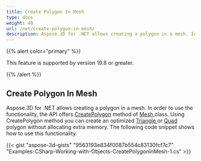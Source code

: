 ```yaml
---
title: Create Polygon In Mesh
type: docs
weight: 40
url: /net/create-polygon-in-mesh/
description: Aspose.3D for .NET allows creating a polygon in a mesh. In order to use the functionality, the API offers CreatePolygon method of Mesh class. 
---
```


{{% alert color="primary" %}} 

This feature is supported by version 19.8 or greater.

{{% /alert %}} 
## **Create Polygon In Mesh**
Aspose.3D for .NET allows creating a polygon in a mesh. In order to use the functionality, the API offers [CreatePolygon](https://apireference.aspose.com/net/3d/aspose.threed.entities/mesh/methods/createpolygon) method of [Mesh ](https://apireference.aspose.com/net/3d/aspose.threed.entities/mesh)class. Using CreatePolygon method you can create an optimized [Triangle ](https://apireference.aspose.com/net/3d/aspose.threed.entities/mesh/methods/createpolygon)or [Quad ](https://apireference.aspose.com/net/3d/aspose.threed.entities.mesh/createpolygon/methods/1)polygon without allocating extra memory. The following code snippet shows how to use this functionality. 

{{< gist "aspose-3d-gists" "9563193e834f0087b554c83130fcf7c7" "Examples-CSharp-Working-with-Objects-CreatePolygonInMesh-1.cs" >}}
